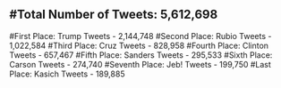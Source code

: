 #Total Number of Tweets: 5,612,698 
---
#First Place: Trump Tweets - 2,144,748
#Second Place: Rubio Tweets - 1,022,584
#Third Place: Cruz Tweets - 828,958
#Fourth Place: Clinton Tweets - 657,467
#Fifth Place: Sanders Tweets - 295,533
#Sixth Place: Carson Tweets - 274,740
#Seventh Place: Jeb! Tweets - 199,750
#Last Place: Kasich Tweets - 189,885
